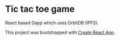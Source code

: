 # Tic tac toe game

React based Dapp which uses OrbitDB (IPFS).

This project was bootstrapped with [Create React App](https://github.com/facebook/create-react-app).
